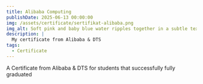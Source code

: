 ```yaml
---
title: Alibaba Computing
publishDate: 2025-06-13 00:00:00
img: /assets/certificate/sertifikat-alibaba.png
img_alt: Soft pink and baby blue water ripples together in a subtle texture.
description: |
  My certificate from Alibaba & DTS
tags:
  - Certificate
---
```


A Certificate from Alibaba & DTS for students that successfully fully graduated